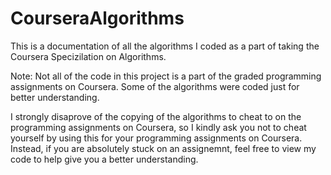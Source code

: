 # CourseraAlgorithms

This is a documentation of all the algorithms I coded as a part of taking the Coursera Specizilation on Algorithms.

Note: Not all of the code in this project is a part of the graded programming assignments on Coursera. Some of the algorithms were coded just for better understanding.

I strongly disaprove of the copying of the algorithms to cheat to on the programming assignments on Coursera, so I kindly ask you not to cheat yourself by using this for your programming assignments on Coursera. Instead, if you are absolutely stuck on an assignemnt, feel free to view my code to help give you a better understanding.
